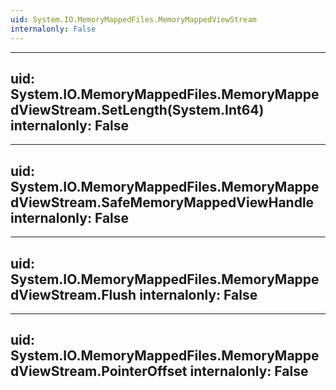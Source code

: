 ```yaml
---
uid: System.IO.MemoryMappedFiles.MemoryMappedViewStream
internalonly: False
---
```


---
uid: System.IO.MemoryMappedFiles.MemoryMappedViewStream.SetLength(System.Int64)
internalonly: False
---

---
uid: System.IO.MemoryMappedFiles.MemoryMappedViewStream.SafeMemoryMappedViewHandle
internalonly: False
---

---
uid: System.IO.MemoryMappedFiles.MemoryMappedViewStream.Flush
internalonly: False
---

---
uid: System.IO.MemoryMappedFiles.MemoryMappedViewStream.PointerOffset
internalonly: False
---
